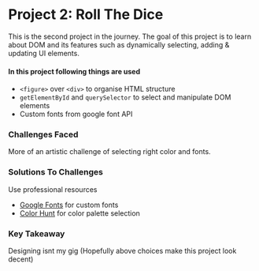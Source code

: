 # Project 2: Roll The Dice
This is the second project in the journey. The goal of this project is to learn about DOM and its features such as dynamically selecting, adding & updating UI elements.

#### In this project following things are used
* ```<figure>``` over ```<div>``` to organise HTML structure
* ```getElementById``` and ```querySelector``` to select and manipulate DOM elements
* Custom fonts from google font API

### Challenges Faced
More of an artistic challenge of selecting right color and fonts.

### Solutions To Challenges
Use professional resources
* [Google Fonts](https://fonts.google.com) for custom fonts
* [Color Hunt](https://colorhunt.co) for color palette selection

### Key Takeaway
Designing isnt my gig (Hopefully above choices make this project look decent)
